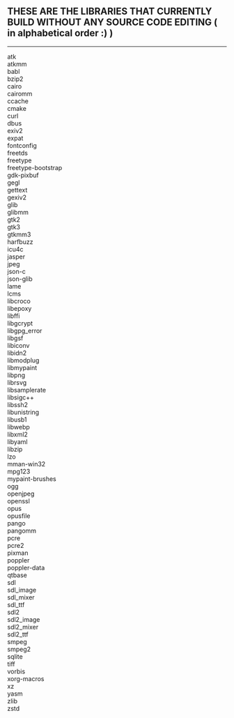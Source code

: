 ## THESE ARE THE LIBRARIES THAT CURRENTLY BUILD WITHOUT ANY SOURCE CODE EDITING ( in alphabetical order :) )

------------------------------------------------------------------------------------------------------------

atk \
atkmm \
babl \
bzip2 \
cairo \
cairomm \
ccache \
cmake \
curl \
dbus \
exiv2 \
expat \
fontconfig \
freetds \
freetype \
freetype-bootstrap \
gdk-pixbuf \
gegl \
gettext \
gexiv2 \
glib \
glibmm \
gtk2 \
gtk3 \
gtkmm3 \
harfbuzz \
icu4c \
jasper \
jpeg \
json-c \
json-glib \
lame \
lcms \
libcroco \
libepoxy \
libffi \
libgcrypt \
libgpg_error \
libgsf \
libiconv \
libidn2 \
libmodplug \
libmypaint \
libpng \
librsvg \
libsamplerate \
libsigc++ \
libssh2 \
libunistring \
libusb1 \
libwebp \
libxml2 \
libyaml \
libzip \
lzo \
mman-win32 \
mpg123 \
mypaint-brushes \
ogg \
openjpeg \
openssl \
opus \
opusfile \
pango \
pangomm \
pcre \
pcre2 \
pixman \
poppler \
poppler-data \
qtbase \
sdl \
sdl_image \
sdl_mixer \
sdl_ttf \
sdl2 \
sdl2_image \
sdl2_mixer \
sdl2_ttf \
smpeg \
smpeg2 \
sqlite \
tiff \
vorbis \
xorg-macros \
xz \
yasm \
zlib \
zstd